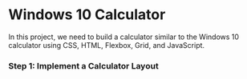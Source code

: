 # Windows 10 Calculator
<p>
    In this  project, we need to build a calculator similar to the Windows 10 calculator using CSS, HTML, Flexbox, Grid, and JavaScript.
</p>

<h3>Step 1: Implement a Calculator Layout</h3>